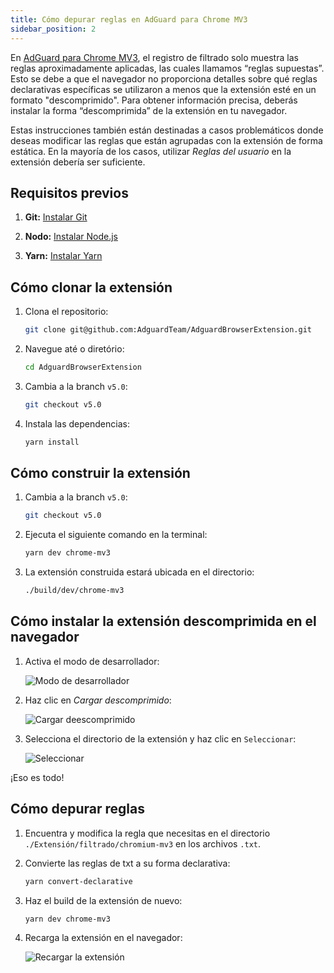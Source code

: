 ```yaml
---
title: Cómo depurar reglas en AdGuard para Chrome MV3
sidebar_position: 2
---
```


En [AdGuard para Chrome MV3](/adguard-browser-extension/mv3-version), el registro de filtrado solo muestra las reglas aproximadamente aplicadas, las cuales llamamos “reglas supuestas”. Esto se debe a que el navegador no proporciona detalles sobre qué reglas declarativas específicas se utilizaron a menos que la extensión esté en un formato "descomprimido". Para obtener información precisa, deberás instalar la forma “descomprimida” de la extensión en tu navegador.

Estas instrucciones también están destinadas a casos problemáticos donde deseas modificar las reglas que están agrupadas con la extensión de forma estática. En la mayoría de los casos, utilizar _Reglas del usuario_ en la extensión debería ser suficiente.

## Requisitos previos

1. **Git:** [Instalar Git](https://git-scm.com/book/en/v2/Getting-Started-Installing-Git)

2. **Nodo:** [Instalar Node.js](https://nodejs.org/en/download/package-manager)

3. **Yarn:** [Instalar Yarn](https://classic.yarnpkg.com/lang/es/docs/install)

## Cómo clonar la extensión

1. Clona el repositorio:

   ```bash
   git clone git@github.com:AdguardTeam/AdguardBrowserExtension.git
   ```

2. Navegue até o diretório:

   ```bash
   cd AdguardBrowserExtension
   ```

3. Cambia a la branch `v5.0`:

   ```bash
   git checkout v5.0
   ```

4. Instala las dependencias:

   ```bash
   yarn install
   ```

## Cómo construir la extensión

1. Cambia a la branch `v5.0`:

   ```bash
   git checkout v5.0
   ```

2. Ejecuta el siguiente comando en la terminal:

   ```bash
   yarn dev chrome-mv3
   ```

3. La extensión construida estará ubicada en el directorio:

   ```bash
   ./build/dev/chrome-mv3
   ```

## Cómo instalar la extensión descomprimida en el navegador

1. Activa el modo de desarrollador:

   ![Modo de desarrollador](https://cdn.adtidy.org/content/Kb/ad_blocker/browser_extension/developer_mode.png)

2. Haz clic en _Cargar descomprimido_:

   ![Cargar deescomprimido](https://cdn.adtidy.org/content/Kb/ad_blocker/browser_extension/load_unpacked.png)

3. Selecciona el directorio de la extensión y haz clic en `Seleccionar`:

   ![Seleccionar](https://cdn.adtidy.org/content/Kb/ad_blocker/browser_extension/select.png)

¡Eso es todo!

## Cómo depurar reglas

1. Encuentra y modifica la regla que necesitas en el directorio `./Extensión/filtrado/chromium-mv3` en los archivos `.txt`.

2. Convierte las reglas de txt a su forma declarativa:

   ```bash
   yarn convert-declarative
   ```

3. Haz el build de la extensión de nuevo:

   ```bash
   yarn dev chrome-mv3
   ```

4. Recarga la extensión en el navegador:

   ![Recargar la extensión](https://cdn.adtidy.org/content/Kb/ad_blocker/browser_extension/reload_extension.png)
